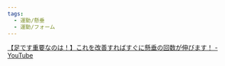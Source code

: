 ```yaml
---
tags:
  - 運動/懸垂
  - 運動/フォーム
---
```

[【足です重要なのは！】これを改善すればすぐに懸垂の回数が伸びます！ - YouTube](https://www.youtube.com/watch?v=pcp_3A1kVS8)

